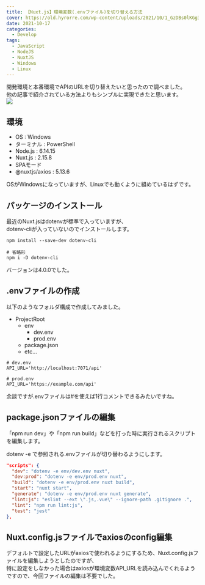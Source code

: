 ```yaml
---
title: 【Nuxt.js】環境変数(.envファイル)を切り替える方法
cover: https://old.hyrorre.com/wp-content/uploads/2021/10/1_GzDBs0lKGg35RRK50dTNtQ_crop.jpg
date: 2021-10-17
categories:
  - Develop
tags:
  - JavaScript
  - NodeJS
  - NuxtJS
  - Windows
  - Linux
---
```


開発環境と本番環境でAPIのURLを切り替えたいと思ったので調べました。  
他の記事で紹介されている方法よりもシンプルに実現できたと思います。  
<img src="https://old.hyrorre.com/wp-content/uploads/2021/10/1_GzDBs0lKGg35RRK50dTNtQ_crop.jpg" class="shadow">

<!--more-->

## 環境
- OS : Windows
- ターミナル : PowerShell
- Node.js : 6.14.15
- Nuxt.js : 2.15.8
- SPAモード
- @nuxtjs/axios : 5.13.6

OSがWindowsになっていますが、Linuxでも動くように組めているはずです。

## パッケージのインストール
最近のNuxt.jsはdotenvが標準で入っていますが、  
dotenv-cliが入っていないのでインストールします。

```shell
npm install --save-dev dotenv-cli
 
# 省略形
npm i -D dotenv-cli
```

バージョンは4.0.0でした。

## .envファイルの作成
以下のようなフォルダ構成で作成してみました。

- ProjectRoot
  - env
    - dev.env
    - prod.env
  - package.json
  - etc…

```shell
# dev.env
API_URL='http://localhost:7071/api'
 
# prod.env
API_URL='https://example.com/api'
```

余談ですが.envファイルは#を使えば1行コメントできるみたいですね。

## package.jsonファイルの編集
「npm run dev」や「npm run build」などを打った時に実行されるスクリプトを編集します。

dotenv -e で参照される.envファイルが切り替わるようにします。

```json
"scripts": {
  "dev": "dotenv -e env/dev.env nuxt",
  "dev:prod": "dotenv -e env/prod.env nuxt",
  "build": "dotenv -e env/prod.env nuxt build",
  "start": "nuxt start",
  "generate": "dotenv -e env/prod.env nuxt generate",
  "lint:js": "eslint --ext \".js,.vue\" --ignore-path .gitignore .",
  "lint": "npm run lint:js",
  "test": "jest"
},
```

## Nuxt.config.jsファイルでaxiosのconfig編集
デフォルトで設定したURLがaxiosで使われるようにするため、Nuxt.config.jsファイルを編集しようとしたのですが、  
特に設定をしなかった場合はaxiosが環境変数API_URLを読み込んでくれるようですので、今回ファイルの編集は不要でした。
